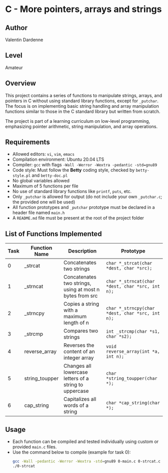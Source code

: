 # C - More pointers, arrays and strings

## Author
Valentin Dardenne

## Level
Amateur

## Overview
This project contains a series of functions to manipulate strings, arrays, and pointers in C without using standard library functions, except for `_putchar`. The focus is on implementing basic string handling and array manipulation functions similar to those in the C standard library but written from scratch. 

The project is part of a learning curriculum on low-level programming, emphasizing pointer arithmetic, string manipulation, and array operations.

## Requirements
- Allowed editors: `vi`, `vim`, `emacs`
- Compilation environment: Ubuntu 20.04 LTS
- Compiler: `gcc` with flags `-Wall -Werror -Wextra -pedantic -std=gnu89`
- Code style: Must follow the **Betty** coding style, checked by `betty-style.pl` and `betty-doc.pl`
- No global variables allowed
- Maximum of 5 functions per file
- No use of standard library functions like `printf`, `puts`, etc.
- Only `_putchar` is allowed for output (do not include your own `_putchar.c`; the provided one will be used)
- All function prototypes and `_putchar` prototype must be declared in a header file named `main.h`
- A `README.md` file must be present at the root of the project folder

## List of Functions Implemented

| Task | Function Name     | Description                                                   | Prototype                              |
|-------|-------------------|---------------------------------------------------------------|---------------------------------------|
| 0     | _strcat           | Concatenates two strings                                      | `char *_strcat(char *dest, char *src);` |
| 1     | _strncat          | Concatenates two strings, using at most n bytes from src     | `char *_strncat(char *dest, char *src, int n);` |
| 2     | _strncpy          | Copies a string with a maximum length of n                   | `char *_strncpy(char *dest, char *src, int n);` |
| 3     | _strcmp           | Compares two strings                                          | `int _strcmp(char *s1, char *s2);`     |
| 4     | reverse_array     | Reverses the content of an integer array                      | `void reverse_array(int *a, int n);`   |
| 5     | string_toupper    | Changes all lowercase letters of a string to uppercase        | `char *string_toupper(char *);`        |
| 6     | cap_string        | Capitalizes all words of a string                              | `char *cap_string(char *);`            |

## Usage
- Each function can be compiled and tested individually using custom or provided `main.c` files.
- Use the command below to compile (example for task 0):
  ```bash
  gcc -Wall -pedantic -Werror -Wextra -std=gnu89 0-main.c 0-strcat.c -o 0-strcat
  ./0-strcat

